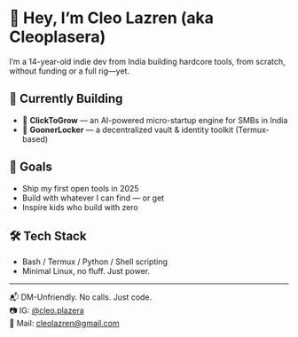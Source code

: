 # 👋 Hey, I’m Cleo Lazren (aka Cleoplasera)

I’m a 14-year-old indie dev from India building hardcore tools, from scratch, without funding or a full rig—yet.

## 🔧 Currently Building
- 🚀 **ClickToGrow** — an AI-powered micro-startup engine for SMBs in India  
- 🔐 **GoonerLocker** — a decentralized vault & identity toolkit (Termux-based)

## 🎯 Goals
- Ship my first open tools in 2025  
- Build with whatever I can find — or get  
- Inspire kids who build with zero

## 🛠️ Tech Stack
- Bash / Termux / Python / Shell scripting  
- Minimal Linux, no fluff. Just power.

---

📬 DM-Unfriendly. No calls. Just code.  
📷 IG: [@cleo.plazera](https://instagram.com/cleo.plazera)  
💬 Mail: cleolazren@gmail.com